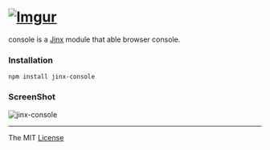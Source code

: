 # [![Imgur](http://i.imgur.com/FHjshUv.png)](https://github.com/webcaetano/jinx)

console is a [Jinx](https://github.com/webcaetano/jinx) module that able browser console.

### Installation

```
npm install jinx-console
```

### ScreenShot

![jinx-console](http://i.imgur.com/DdARTRu.jpg)

---------------------------------

The MIT [License](https://raw.githubusercontent.com/webcaetano/console/master/LICENSE.md)
